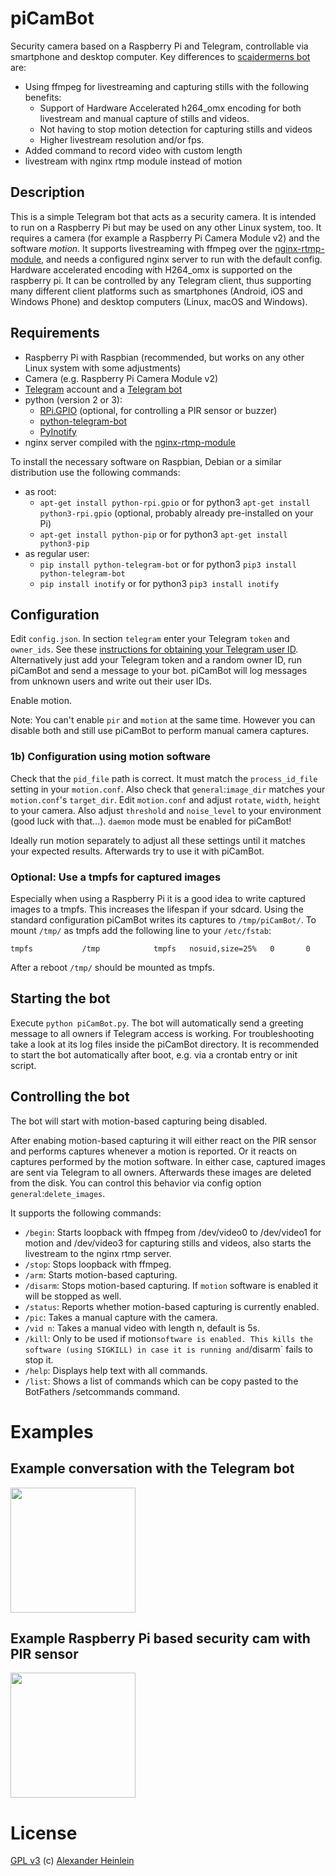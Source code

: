 # piCamBot
Security camera based on a Raspberry Pi and Telegram, controllable via smartphone and desktop computer. Key differences to [scaidermerns bot]( https://github.com/scaidermern/piCamBot) are:

- Using ffmpeg for livestreaming and capturing stills with the following benefits:
	- Support of Hardware Accelerated h264_omx encoding for both 		livestream and manual capture of stills and videos.
	- Not having to stop motion detection for capturing stills and 	videos
	- Higher livestream resolution and/or fps.
- Added command to record video with custom length
- livestream with nginx rtmp module instead of motion


## Description
This is a simple Telegram bot that acts as a security camera. It is intended to run on a Raspberry Pi but may be used on any other Linux system, too. It requires a camera (for example a Raspberry Pi Camera Module v2) and the software *motion*. It supports livestreaming with ffmpeg over the [nginx-rtmp-module]( https://github.com/arut/nginx-rtmp-module), and needs a configured nginx server to run with the default config. Hardware accelerated encoding with H264_omx is supported on the raspberry pi. It can be controlled by any Telegram client, thus supporting many different client platforms such as smartphones (Android, iOS and Windows Phone) and desktop computers (Linux, macOS and Windows).

## Requirements
- Raspberry Pi with Raspbian (recommended, but works on any other Linux system with some adjustments)
- Camera (e.g. Raspberry Pi Camera Module v2)
- [Telegram](https://telegram.org/) account and a [Telegram bot](https://core.telegram.org/bots)
- python (version 2 or 3):
  - [RPi.GPIO](https://sourceforge.net/projects/raspberry-gpio-python/) (optional, for controlling a PIR sensor or buzzer)
  - [python-telegram-bot](https://github.com/python-telegram-bot/python-telegram-bot)
  - [PyInotify](https://github.com/dsoprea/PyInotify)
- nginx server compiled with the [nginx-rtmp-module]( https://github.com/arut/nginx-rtmp-module)

To install the necessary software on Raspbian, Debian or a similar distribution use the following commands:
- as root:
  - `apt-get install python-rpi.gpio` or for python3 `apt-get install python3-rpi.gpio` (optional, probably already pre-installed on your Pi)
  - `apt-get install python-pip` or for python3 `apt-get install python3-pip`
- as regular user:
  - `pip install python-telegram-bot` or for python3 `pip3 install python-telegram-bot`
  - `pip install inotify` or for python3 `pip3 install inotify`
  
## Configuration
Edit `config.json`. In section `telegram` enter your Telegram `token` and `owner_ids`. See these [instructions for obtaining your Telegram user ID](https://stackoverflow.com/questions/31078710/how-to-obtain-telegram-chat-id-for-a-specific-user). Alternatively just add your Telegram token and a random owner ID, run piCamBot and send a message to your bot. piCamBot will log messages from unknown users and write out their user IDs.

Enable motion.

Note: You can't enable `pir` and `motion` at the same time. However you can disable both and still use piCamBot to perform manual camera captures.


### 1b) Configuration using motion software

Check that the `pid_file` path is correct. It must match the `process_id_file` setting in your `motion.conf`. Also check that `general`:`image_dir` matches your `motion.conf`'s `target_dir`. Edit `motion.conf` and adjust `rotate`, `width`, `height` to your camera. Also adjust `threshold` and `noise_level` to your environment (good luck with that...). `daemon` mode must be enabled for piCamBot!

Ideally run motion separately to adjust all these settings until it matches your expected results. Afterwards try to use it with piCamBot.


### Optional: Use a tmpfs for captured images
Especially when using a Raspberry Pi it is a good idea to write captured images to a tmpfs. This increases the lifespan if your sdcard. Using the standard configuration piCamBot writes its captures to `/tmp/piCamBot/`. To mount `/tmp/` as tmpfs add the following line to your `/etc/fstab`:
```
tmpfs           /tmp            tmpfs   nosuid,size=25%   0       0
```
After a reboot `/tmp/` should be mounted as tmpfs.

## Starting the bot
Execute `python piCamBot.py`. The bot will automatically send a greeting message to all owners if Telegram access is working. For troubleshooting take a look at its log files inside the piCamBot directory. It is recommended to start the bot automatically after boot, e.g. via a crontab entry or init script.

## Controlling the bot
The bot will start with motion-based capturing being disabled.

After enabing motion-based capturing it will either react on the PIR sensor and performs captures whenever a motion is reported. Or it reacts on captures performed by the motion software. In either case, captured images are sent via Telegram to all owners. Afterwards these images are deleted from the disk. You can control this behavior via config option `general`:`delete_images`.

It supports the following commands:
- `/begin`: Starts loopback with ffmpeg from /dev/video0 to /dev/video1 for motion and /dev/video3 for capturing stills and videos, also starts the livestream to the nginx rtmp server.
- `/stop`: Stops loopback with ffmpeg.
- `/arm`: Starts motion-based capturing.
- `/disarm`: Stops motion-based capturing. If `motion` software is enabled it will be stopped as well.
- `/status`: Reports whether motion-based capturing is currently enabled.
- `/pic`: Takes a manual capture with the camera. 
- `/vid n`: Takes a manual video with length n, default is 5s.
- `/kill`: Only to be used if motion` software is enabled. This kills the software (using SIGKILL) in case it is running and `/disarm` fails to stop it.
- `/help`: Displays help text with all commands.
- `/list`: Shows a list of commands which can be copy pasted to the BotFathers /setcommands command.

# Examples

## Example conversation with the Telegram bot
<img src="images/conversation.jpg" width="200">

## Example Raspberry Pi based security cam with PIR sensor
<img src="images/cam.jpg" width="200">

# License
[GPL v3](http://www.gnu.org/licenses/gpl.html)
(c) [Alexander Heinlein](http://choerbaert.org)


